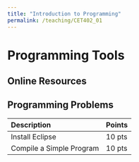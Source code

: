 ```yaml
---
title: "Introduction to Programming"
permalink: /teaching/CET402_01
---
```


# Programming Tools

## Online Resources

## Programming Problems

|Description|Points|
|:----------|:----|
|Install Eclipse|10 pts|
|Compile a Simple Program|10 pts|
